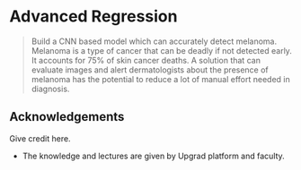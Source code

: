 # Advanced Regression
> Build a CNN based model which can accurately detect melanoma. Melanoma is a type of cancer that can be deadly if not detected early. It accounts for 75% of skin cancer deaths. A solution that can evaluate images and alert dermatologists about the presence of melanoma has the potential to reduce a lot of manual effort needed in diagnosis.

## Acknowledgements
Give credit here.
- The knowledge and lectures are given by Upgrad platform and faculty.
